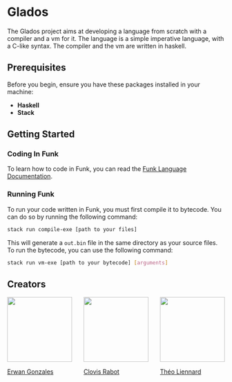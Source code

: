 # Glados

The Glados project aims at developing a language from scratch with a compiler and a vm for it. The language is a simple imperative language, with a C-like syntax. The compiler and the vm are written in haskell.

## Prerequisites

Before you begin, ensure you have these packages installed in your machine:
- **Haskell**
- **Stack**

## Getting Started

### Coding In Funk
To learn how to code in Funk, you can read the [Funk Language Documentation](User%20Documentation/Funk%20Introduction.md).

### Running Funk
To run your code written in Funk, you must first compile it to bytecode. You can do so by running the following command:
```bash
stack run compile-exe [path to your files]
```
This will generate a `out.bin` file in the same directory as your source files.
To run the bytecode, you can use the following command:
```bash
stack run vm-exe [path to your bytecode] [arguments]
```

## Creators

<div style="display: flex; justify-content: space-between;">
    <a href="https://github.com/EstusSipper">
        <img src="https://avatars.githubusercontent.com/u/91874316?v=4" width="150" height="150">
        <p>Erwan Gonzales</p>
    </a>
    <a href="https://github.com/rclovis">
        <img src="https://avatars.githubusercontent.com/u/91875893?v=4" width="150" height="150">
        <p>Clovis Rabot</p>
    </a>
    <a href="https://github.com/TotoFunki">
        <img src="https://media.licdn.com/dms/image/D4E03AQF5p--YcDCWoQ/profile-displayphoto-shrink_800_800/0/1697809819173?e=1706745600&v=beta&t=FIEWA66x7PpYe9ZfTns7dk1rxuWL16BEAU34tHwqS0Q" width="150" height="150">
        <p>Théo Liennard</p>
    </a>
</div>
